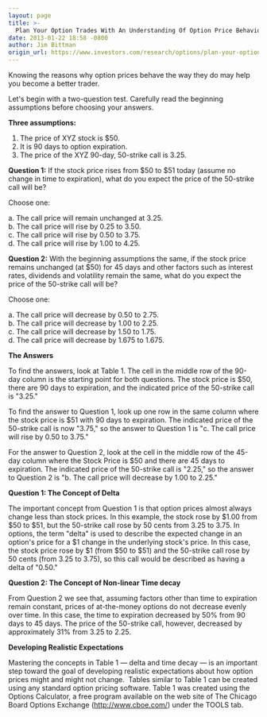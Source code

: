 ```yaml
---
layout: page
title: >-
  Plan Your Option Trades With An Understanding Of Option Price Behavior
date: 2013-01-22 18:58 -0800
author: Jim Bittman
origin_url: https://www.investors.com/research/options/plan-your-option-trades-with-an-understanding-of-option-price-behavior/
---
```






Knowing the reasons why option prices behave the way they do may help you become a better trader.

  

Let's begin with a two-question test. Carefully read the beginning assumptions before choosing your answers.

  

**Three assumptions:**

  

1. The price of XYZ stock is $50.   
2. It is 90 days to option expiration.  
3. The price of the XYZ 90-day, 50-strike call is 3.25.

  

**Question 1:** If the stock price rises from $50 to $51 today (assume no change in time to expiration), what do you expect the price of the 50-strike call will be?

  

Choose one:

  

a. The call price will remain unchanged at 3.25.  
b. The call price will rise by 0.25 to 3.50.  
c. The call price will rise by 0.50 to 3.75.  
d. The call price will rise by 1.00 to 4.25.

  

**Question 2:** With the beginning assumptions the same, if the stock price remains unchanged (at $50) for 45 days and other factors such as interest rates, dividends and volatility remain the same, what do you expect the price of the 50-strike call will be?

  

Choose one:

  

a. The call price will decrease by 0.50 to 2.75.  
b. The call price will decrease by 1.00 to 2.25.  
c. The call price will decrease by 1.50 to 1.75.  
d. The call price will decrease by 1.675 to 1.675.

  

**The Answers**

  

To find the answers, look at Table 1. The cell in the middle row of the 90-day column is the starting point for both questions. The stock price is $50, there are 90 days to expiration, and the indicated price of the 50-strike call is "3.25."

  

To find the answer to Question 1, look up one row in the same column where the stock price is $51 with 90 days to expiration. The indicated price of the 50-strike call is now "3.75," so the answer to Question 1 is "c. The call price will rise by 0.50 to 3.75."

  

For the answer to Question 2, look at the cell in the middle row of the 45-day column where the Stock Price is $50 and there are 45 days to expiration. The indicated price of the 50-strike call is "2.25," so the answer to Question 2 is "b. The call price will decrease by 1.00 to 2.25."

  

**Question 1: The Concept of Delta**

  

The important concept from Question 1 is that option prices almost always change less than stock prices. In this example, the stock rose by $1.00 from $50 to $51, but the 50-strike call rose by 50 cents from 3.25 to 3.75. In options, the term "delta" is used to describe the expected change in an option's price for a $1 change in the underlying stock's price. In this case, the stock price rose by $1 (from $50 to $51) and the 50-strike call rose by 50 cents (from 3.25 to 3.75), so this call would be described as having a delta of "0.50."

  

**Question 2: The Concept of Non-linear Time decay**

  

From Question 2 we see that, assuming factors other than time to expiration remain constant, prices of at-the-money options do not decrease evenly over time. In this case, the time to expiration decreased by 50% from 90 days to 45 days. The price of the 50-strike call, however, decreased by approximately 31% from 3.25 to 2.25.

  

**Developing Realistic Expectations**

  

Mastering the concepts in Table 1 — delta and time decay — is an important step toward the goal of developing realistic expectations about how option prices might and might not change.  Tables similar to Table 1 can be created using any standard option pricing software. Table 1 was created using the Options Calculator, a free program available on the web site of The Chicago Board Options Exchange (<http://www.cboe.com/>) under the TOOLS tab.




